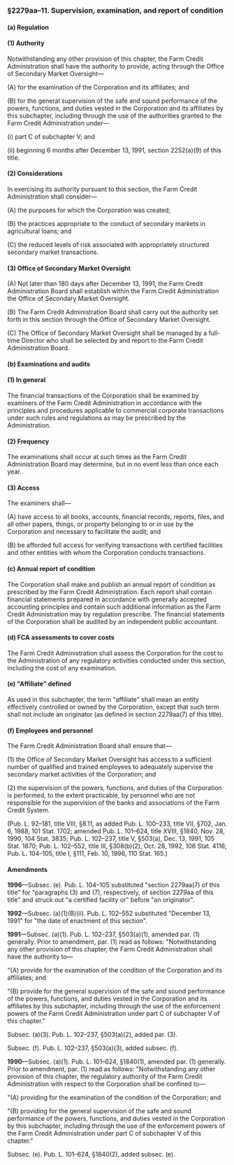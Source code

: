 ### §2279aa–11. Supervision, examination, and report of condition ###

#### (a) Regulation ####

#### (1) Authority ####

Notwithstanding any other provision of this chapter, the Farm Credit Administration shall have the authority to provide, acting through the Office of Secondary Market Oversight—

(A) for the examination of the Corporation and its affiliates; and

(B) for the general supervision of the safe and sound performance of the powers, functions, and duties vested in the Corporation and its affiliates by this subchapter, including through the use of the authorities granted to the Farm Credit Administration under—

(i) part C of subchapter V; and

(ii) beginning 6 months after December 13, 1991, section 2252(a)(9) of this title.

#### (2) Considerations ####

In exercising its authority pursuant to this section, the Farm Credit Administration shall consider—

(A) the purposes for which the Corporation was created;

(B) the practices appropriate to the conduct of secondary markets in agricultural loans; and

(C) the reduced levels of risk associated with appropriately structured secondary market transactions.

#### (3) Office of Secondary Market Oversight ####

(A) Not later than 180 days after December 13, 1991, the Farm Credit Administration Board shall establish within the Farm Credit Administration the Office of Secondary Market Oversight.

(B) The Farm Credit Administration Board shall carry out the authority set forth in this section through the Office of Secondary Market Oversight.

(C) The Office of Secondary Market Oversight shall be managed by a full-time Director who shall be selected by and report to the Farm Credit Administration Board.

#### (b) Examinations and audits ####

#### (1) In general ####

The financial transactions of the Corporation shall be examined by examiners of the Farm Credit Administration in accordance with the principles and procedures applicable to commercial corporate transactions under such rules and regulations as may be prescribed by the Administration.

#### (2) Frequency ####

The examinations shall occur at such times as the Farm Credit Administration Board may determine, but in no event less than once each year.

#### (3) Access ####

The examiners shall—

(A) have access to all books, accounts, financial records, reports, files, and all other papers, things, or property belonging to or in use by the Corporation and necessary to facilitate the audit; and

(B) be afforded full access for verifying transactions with certified facilities and other entities with whom the Corporation conducts transactions.

#### (c) Annual report of condition ####

The Corporation shall make and publish an annual report of condition as prescribed by the Farm Credit Administration. Each report shall contain financial statements prepared in accordance with generally accepted accounting principles and contain such additional information as the Farm Credit Administration may by regulation prescribe. The financial statements of the Corporation shall be audited by an independent public accountant.

#### (d) FCA assessments to cover costs ####

The Farm Credit Administration shall assess the Corporation for the cost to the Administration of any regulatory activities conducted under this section, including the cost of any examination.

#### (e) "Affiliate" defined ####

As used in this subchapter, the term "affiliate" shall mean an entity effectively controlled or owned by the Corporation, except that such term shall not include an originator (as defined in section 2279aa(7) of this title).

#### (f) Employees and personnel ####

The Farm Credit Administration Board shall ensure that—

(1) the Office of Secondary Market Oversight has access to a sufficient number of qualified and trained employees to adequately supervise the secondary market activities of the Corporation; and

(2) the supervision of the powers, functions, and duties of the Corporation is performed, to the extent practicable, by personnel who are not responsible for the supervision of the banks and associations of the Farm Credit System.

(Pub. L. 92–181, title VIII, §8.11, as added Pub. L. 100–233, title VII, §702, Jan. 6, 1988, 101 Stat. 1702; amended Pub. L. 101–624, title XVIII, §1840, Nov. 28, 1990, 104 Stat. 3835; Pub. L. 102–237, title V, §503(a), Dec. 13, 1991, 105 Stat. 1870; Pub. L. 102–552, title III, §308(b)(2), Oct. 28, 1992, 106 Stat. 4116; Pub. L. 104–105, title I, §111, Feb. 10, 1996, 110 Stat. 165.)

#### Amendments ####

**1996**—Subsec. (e). Pub. L. 104–105 substituted "section 2279aa(7) of this title" for "paragraphs (3) and (7), respectively, of section 2279aa of this title" and struck out "a certified facility or" before "an originator".

**1992**—Subsec. (a)(1)(B)(ii). Pub. L. 102–552 substituted "December 13, 1991" for "the date of enactment of this section".

**1991**—Subsec. (a)(1). Pub. L. 102–237, §503(a)(1), amended par. (1) generally. Prior to amendment, par. (1) read as follows: "Notwithstanding any other provision of this chapter, the Farm Credit Administration shall have the authority to—

"(A) provide for the examination of the condition of the Corporation and its affiliates; and

"(B) provide for the general supervision of the safe and sound performance of the powers, functions, and duties vested in the Corporation and its affiliates by this subchapter, including through the use of the enforcement powers of the Farm Credit Administration under part C of subchapter V of this chapter."

Subsec. (a)(3). Pub. L. 102–237, §503(a)(2), added par. (3).

Subsec. (f). Pub. L. 102–237, §503(a)(3), added subsec. (f).

**1990**—Subsec. (a)(1). Pub. L. 101–624, §1840(1), amended par. (1) generally. Prior to amendment, par. (1) read as follows: "Notwithstanding any other provision of this chapter, the regulatory authority of the Farm Credit Administration with respect to the Corporation shall be confined to—

"(A) providing for the examination of the condition of the Corporation; and

"(B) providing for the general supervision of the safe and sound performance of the powers, functions, and duties vested in the Corporation by this subchapter, including through the use of the enforcement powers of the Farm Credit Administration under part C of subchapter V of this chapter."

Subsec. (e). Pub. L. 101–624, §1840(2), added subsec. (e).